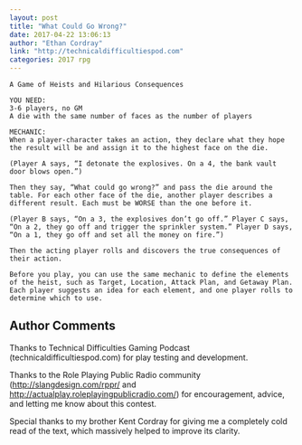 ```yaml
---
layout: post
title: "What Could Go Wrong?"
date: 2017-04-22 13:06:13
author: "Ethan Cordray"
link: "http://technicaldifficultiespod.com"
categories: 2017 rpg
---
```

```
A Game of Heists and Hilarious Consequences

YOU NEED:
3-6 players, no GM
A die with the same number of faces as the number of players

MECHANIC:
When a player-character takes an action, they declare what they hope the result will be and assign it to the highest face on the die. 

(Player A says, “I detonate the explosives. On a 4, the bank vault door blows open.”)

Then they say, “What could go wrong?” and pass the die around the table. For each other face of the die, another player describes a different result. Each must be WORSE than the one before it.

(Player B says, “On a 3, the explosives don’t go off.” Player C says, “On a 2, they go off and trigger the sprinkler system.” Player D says, “On a 1, they go off and set all the money on fire.”)

Then the acting player rolls and discovers the true consequences of their action.

Before you play, you can use the same mechanic to define the elements of the heist, such as Target, Location, Attack Plan, and Getaway Plan. Each player suggests an idea for each element, and one player rolls to determine which to use.
```
## Author Comments 

Thanks to Technical Difficulties Gaming Podcast (technicaldifficultiespod.com) for play testing and development.

Thanks to the Role Playing Public Radio community (http://slangdesign.com/rppr/ and http://actualplay.roleplayingpublicradio.com/) for encouragement, advice, and letting me know about this contest.

Special thanks to my brother Kent Cordray for giving me a completely cold read of the text, which massively helped to improve its clarity.
